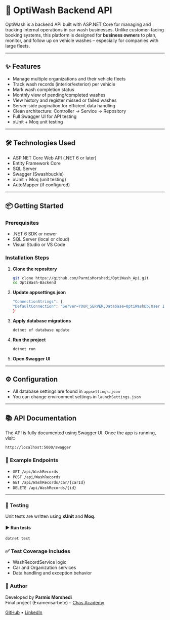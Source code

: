 # 🚗 OptiWash Backend API

OptiWash is a backend API built with ASP.NET Core for managing and tracking internal operations in car wash businesses. Unlike customer-facing booking systems, this platform is designed for **business owners** to plan, monitor, and follow up on vehicle washes – especially for companies with large fleets.

---

## ✨ Features

- Manage multiple organizations and their vehicle fleets
- Track wash records (interior/exterior) per vehicle
- Mark wash completion status
- Monthly view of pending/completed washes
- View history and register missed or failed washes
- Server-side pagination for efficient data handling
- Clean architecture: Controller → Service → Repository
- Full Swagger UI for API testing
- xUnit + Moq unit testing

---

## 🛠 Technologies Used

- ASP.NET Core Web API (.NET 6 or later)
- Entity Framework Core
- SQL Server
- Swagger (Swashbuckle)
- xUnit + Moq (unit testing)
- AutoMapper (if configured)

---

## 📦 Getting Started

### Prerequisites

- .NET 6 SDK or newer
- SQL Server (local or cloud)
- Visual Studio or VS Code

### Installation Steps

1. **Clone the repository**

   ```bash
   git clone https://github.com/ParmisMorshedi/OptiWash_Api.git
   cd OptiWash-Backend

2. **Update appsettings.json**

   ```bash
   "ConnectionStrings": {
   "DefaultConnection": "Server=YOUR_SERVER;Database=OptiWashDb;User Id=YOUR_USER;Password=YOUR_PASSWORD;"
   }
   
3. **Apply database migrations**

   ```bash
   dotnet ef database update

4. **Run the project**
   
   ```bash
   dotnet run
5. **Open Swagger UI**

---

## ⚙️ Configuration

- All database settings are found in `appsettings.json`
- You can change environment settings in `launchSettings.json`

---

## 📚 API Documentation

The API is fully documented using Swagger UI. Once the app is running, visit:

    http://localhost:5000/swagger

### 📌 Example Endpoints

- `GET /api/WashRecords`
- `POST /api/WashRecords`
- `GET /api/WashRecords/car/{carId}`
- `DELETE /api/WashRecords/{id}`

---

### 🧪 Testing

Unit tests are written using **xUnit** and **Moq**.

#### ▶️ Run tests

    dotnet test

### ✅ Test Coverage Includes

- WashRecordService logic  
- Car and Organization services  
- Data handling and exception behavior

### 👤 Author

Developed by **Parmis Morshedi**  
Final project (Examensarbete) – [Chas Academy](https://chasacademy.se)

[GitHub](https://github.com/ParmisMorshedi) • [LinkedIn](www.linkedin.com/in/parmis-morshedi-b1280b28b)



